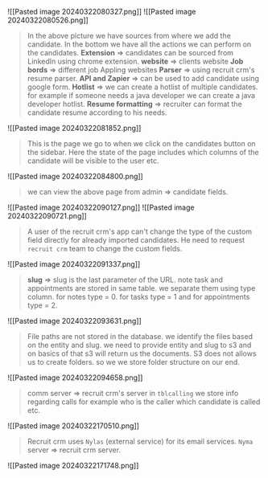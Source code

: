 ![[Pasted image 20240322080327.png]]
![[Pasted image 20240322080526.png]]
> In the above picture we have sources from where we add the candidate. In the bottom we have all the actions we can perform on the candidates.
> **Extension** => candidates can be sourced from LinkedIn using chrome extension.
> **website** => clients website
> **Job bords** => different job Appling websites
> **Parser** => using recruit crm's resume parser.
> **API and Zapier** => can be used to add candidate using google form.
> **Hotlist** => we can create a hotlist of multiple candidates. for example if someone needs a java developer we can create a java developer hotlist.
> **Resume formatting** => recruiter can format the candidate resume according to his needs.


![[Pasted image 20240322081852.png]]
> This is the page we go to when we click on the candidates button on the sidebar.
> Here the state of the page includes which columns of the candidate will be visible to the user etc.
> 
![[Pasted image 20240322084800.png]]
> we can view the above page from admin => candidate fields.

![[Pasted image 20240322090127.png]]
![[Pasted image 20240322090721.png]]
> A user of the recruit crm's app can't change the type of the custom field directly for already imported candidates. He need to request `recruit crm` team to change the custom fields. 

![[Pasted image 20240322091337.png]]
> **slug** => slug is the last parameter of the URL.
> note task and appointments are stored in same table. we separate them using type column. for notes type = 0. for tasks type = 1 and for appointments type = 2.
> 
![[Pasted image 20240322093631.png]]
> File paths are not stored in the database. we identify the files based on the entity and slug. we need to provide entity and slug to s3 and on basics of that s3 will return us the documents.
> S3 does not allows us to create folders. so we we store folder structure on our end.
> 
![[Pasted image 20240322094658.png]]
> comm server => recruit crm's server
> in `tblcalling` we store info regarding calls for example who is the caller which candidate is called etc.
> 
![[Pasted image 20240322170510.png]]
> Recruit crm uses `Nylas` (external service) for its email services.
> `Nyma` server => recruit crm server.

![[Pasted image 20240322171748.png]]
